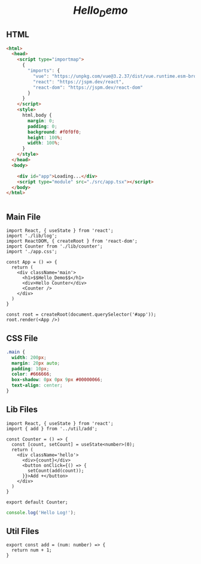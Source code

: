 
<!-- 
  iexample-type: react
  iexample-project-001: 111
  iexample-project-002: 222
-->
# $$Hello_Demo$$

## HTML

<!-- "iexample-file": "@/index.html" -->

```html
<html>
  <head>
    <script type="importmap">
      {
        "imports": {
          "vue": "https://unpkg.com/vue@3.2.37/dist/vue.runtime.esm-browser.js",
          "react": "https://jspm.dev/react",
          "react-dom": "https://jspm.dev/react-dom"
        }
      }
    </script>
    <style>
      html,body {
        margin: 0;
        padding: 0;
        background: #f0f0f0;
        height: 100%;
        width: 100%;
      }
    </style>
  </head>
  <body>

    <div id="app">Loading...</div>
    <script type="module" src="./src/app.tsx"></script>
  </body>
</html>



```

## Main File
<!-- iexample-file: "@/src/app.tsx" -->
```tsx
import React, { useState } from 'react';
import './lib/log';
import ReactDOM, { createRoot } from 'react-dom';
import Counter from './lib/counter';
import './app.css';

const App = () => {
  return (
    <div className='main'>
      <h1>$$Hello_Demo$$</h1>
      <div>Hello Counter</div>
      <Counter />
    </div>
  )
}

const root = createRoot(document.querySelector('#app'));
root.render(<App />)
```

## CSS File

<!-- iexample-file: "@/src/app.css" -->
```css
.main {
  width: 200px;
  margin: 20px auto;
  padding: 10px;
  color: #666666;
  box-shadow: 0px 0px 9px #00000066;
  text-align: center;
}
```


## Lib Files

<!-- iexample-file: "@/src/lib/counter.tsx" -->
```tsx
import React, { useState } from 'react';
import { add } from '../util/add';

const Counter = () => {
  const [count, setCount] = useState<number>(0);
  return (
    <div className='hello'>
      <div>{count}</div>
      <button onClick={() => {
        setCount(add(count));
      }}>Add +</button>
    </div>
  )
}

export default Counter;
```


<!-- iexample-file: "@/src/lib/log.ts" -->
```ts
console.log('Hello Log!');
```

## Util Files

<!-- iexample-file: "@/src/util/add.ts" -->
```tsx
export const add = (num: number) => {
  return num + 1;
}
```

